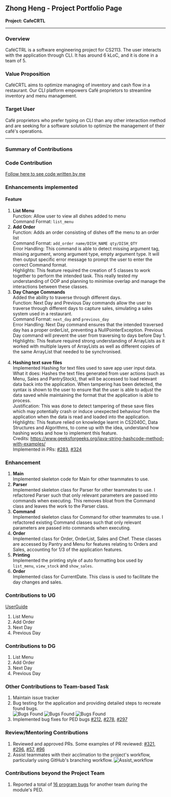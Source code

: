 ## Zhong Heng - Project Portfolio Page
**Project: CafeCRTL**

-----------------------------------------------------------------------------------------------
### **Overview**
CaféCTRL is a software engineering project for CS2113. The user interacts with the application through CLI. It has around 6 kLoC, and it is done in a team of 5.

### **Value Proposition**
CaféCRTL aims to optimize managing of inventory and cash flow in a restaurant. Our CLI platform empowers Café proprietors to streamline inventory and menu management.

### **Target User**
Café proprietors who prefer typing on CLI than any other interaction method and are seeking for a software solution to optimize the management of their café's operations.

-----------------------------------------------------------------------------------------------

### Summary of Contributions

### Code Contribution
[Follow here to see code written by me](https://nus-cs2113-ay2324s1.github.io/tp-dashboard/?search=cazh1&breakdown=true)

### Enhancements implemented

#### Feature

1.  **List Menu** <br>
    Function: Allow user to view all dishes added to menu <br>
    Command Format: `list_menu`
    <br/>
2.  **Add Order** <br>
    Function: Adds an order consisting of dishes off the menu to an order list <br>
    Command Format: `add_order name/DISH_NAME qty/DISH_QTY`<br>
    Error Handling: This command is able to detect missing argument tag, missing argument, wrong argument type, empty argument type. It will then output specific error message to prompt the user to enter the correct Command format. <br>
    Highlights: This feature required the creation of 5 classes to work together to perform the intended task. This really tested my understanding of OOP and planning to minimise overlap and manage the interactions between these classes.
    <br/>
3.  **Day Change Commands** <br>
    Added the ability to traverse through different days. <br>
    Function: Next Day and Previous Day commands allow the user to traverse through different days to capture sales, simulating a sales system used in a restaurant. <br>
    Command Format: `next_day` and `previous_day`<br>
    Error Handling: Next Day command ensures that the intended traversed day has a proper orderList, preventing a NullPointerException. Previous Day command will prevent the user from traversing to days before Day 1. <br>
    Highlights: This feature required strong understanding of ArrayLists as it worked with multiple layers of ArrayLists as well as different copies of the same ArrayList that needed to be synchronised.  
    <br/>
   4.  **Hashing text save files** <br>
       Implemented Hashing for text files used to save app user input data. <br>
       What it does: Hashes the text files generated from user actions (such as Menu, Sales and PantryStock), that will be accessed to load relevant data back into the application. When tampering has been detected, the syntax is shown to the user to ensure that the user is able to adjust the data saved while maintaining the format that the application is able to process.<br>
       Justification: This was done to detect tampering of these save files which may potentially crash or induce unexpected behaviour from the application when the data is read and loaded into the application. <br>
       Highlights: This feature relied on knowledge learnt in CS2040C, Data Structures and Algorithms, to come up with the idea, understand how hashing works and how to implement this feature.<br>
       Credits: https://www.geeksforgeeks.org/java-string-hashcode-method-with-examples/ <br>
       Implemented in PRs: [#283](https://github.com/AY2324S1-CS2113-T17-2/tp/pull/283), [#324](https://github.com/AY2324S1-CS2113-T17-2/tp/pull/324)
       <br/>

### Enhancement
1. **Main**<br>
   Implemented skeleton code for Main for other teammates to use.
   <br>
2. **Parser**<br>
   Implemented skeleton class for Parser for other teammates to use. I refactored Parser such that only relevant parameters are passed into commands when executing. This removes bloat from the Command class and leaves the work to the Parser class.
   <br>
3. **Command**<br>
   Implemented skeleton class for Command for other teammates to use. I refactored existing Command classes such that only relevant parameters are passed into commands when executing.
   <br>
4. **Order**<br>
   Implemented class for Order, OrderList, Sales and Chef. These classes are accessed by Pantry and Menu for features relating to Orders and Sales, accounting for 1/3 of the application features.
   <br>
5. **Printing**<br>
   Implemented the printing style of auto formatting box used by `list_menu`, `view_stock` and `show_sales`.
   <br>
6. **Order**<br>
   Implemented class for CurrentDate. This class is used to facilitate the day changes and sales.
   <br>

### Contributions to UG
[UserGuide](https://ay2324s1-cs2113-t17-2.github.io/tp/UserGuide.html)

1. List Menu
2. Add Order
3. Next Day
4. Previous Day

### Contributions to DG
1. List Menu
2. Add Order
3. Next Day
4. Previous Day

### Other Contributions to Team-based Task
1. Maintain issue tracker
2. Bug testing for the application and providing detailed steps to recreate found bugs. <br>
   ![Bugs Found](../images_PPP/zhongheng/Bug_reporting.png)
   ![Bugs Found](../images_PPP/zhongheng/Pantry_load_from_file_bug.png)
   ![Bugs Found](../images_PPP/zhongheng/Pantry_restock_bug.png)
3. Implemented bug fixes for PED bugs
   [#212](https://github.com/AY2324S1-CS2113-T17-2/tp/pull/212),
   [#278](https://github.com/AY2324S1-CS2113-T17-2/tp/pull/278),
   [#297](https://github.com/AY2324S1-CS2113-T17-2/tp/pull/297)
### Review/Mentoring Contributions
1. Reviewed and approved PRs.
   Some examples of PR reviewed: [#321](https://github.com/AY2324S1-CS2113-T17-2/tp/pull/321), 
                                 [#296](https://github.com/AY2324S1-CS2113-T17-2/tp/pull/296), 
                                 [#57](https://github.com/AY2324S1-CS2113-T17-2/tp/pull/57),
                                 [#96](https://github.com/AY2324S1-CS2113-T17-2/tp/pull/96)
2. Assist teammates with their acclimation to the project's workflow, particularly using GitHub's branching workflow.
   ![Assist_workflow](../images_PPP/zhongheng/Assist_workflow.png)
### Contributions beyond the Project Team
1. Reported a total of [16 program bugs](https://github.com/Cazh1/ped/issues) for another team during the module's PED.
